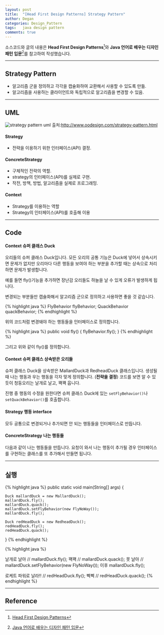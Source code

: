 ```yaml
---
layout: post
title:  "[Head First Design Patterns] Strategy Pattern"
author: Degan
categories: Design_Pattern
tags:	java design pattern 
comments: true
---
```


소스코드와 글의 내용은 **Head First Design Patterns**[^1]와 **Java 언어로 배우는 디자인 패턴 입문**[^2]를 참고하여 작성했습니다.

---

## Strategy Pattern

* 알고리즘 군을 정의하고 각각을 캡슐화하여 교환해서 사용할 수 있도록 만듦.
* 알고리즘을 사용하는 클라이언트와 독립적으로 알고리즘을 변경할 수 있음.

---

## UML

![strategy pattern uml](http://www.oodesign.com/images/design_patterns/behavioral/strategy_implementation_-_uml_class_diagram.gif)
출처:http://www.oodesign.com/strategy-pattern.html

#### Strategy
* 전략을 이용하기 위한 인터페이스(API) 결정.

#### ConcreteStrategy
* 구체적인 전략의 역할.
* strategy의 인터페이스(API)를 실제로 구현.
* 작전, 방책, 방법, 알고리즘을 실제로 프로그래밍.

#### Context
* Strategy를 이용하는 역할
* Strategy의 인터페이스(API)를 호출해 이용

---

## Code

#### Context 슈퍼 클래스 Duck

<script src="https://gist.github.com/degan85/871ad5107a8cf6cc118576852824e04d.js?file=Duck.java"></script>

오리들의 슈퍼 클래스 Duck입니다. 모든 오리의 공통 기능은 Duck에 넣어서 상속시키면 문제가 없지만 오리마다 다른 행동을 보여야 하는 부분을 추가할 때는 상속으로 처리하면 문제가 발생합니다.

예를 들면 fly()기능을 추가하면 장난감 오리들도 하늘을 날 수 있게 오류가 발생하게 됩니다. 

변경되는 부분들만 캡슐화해서 알고리즘 군으로 정의하고 사용하면 좋을 것 같습니다.

{% highlight java %}
	FlyBehavior flyBehavior;
	QuackBehavior quackBehavior;
{% endhighlight %}

위의 코드처럼 변경돼야 하는 행동들을 인터페이스로 정의합니다.

{% highlight java %}
	public void fly() {
		flyBehavior.fly();
	}
{% endhighlight %}

그리고 위와 같이 fly()를 정의합니다.

#### Context 슈퍼 클래스 상속받은 오리들

<script src="https://gist.github.com/degan85/871ad5107a8cf6cc118576852824e04d.js?file=MallardDuck.java"></script>	

<script src="https://gist.github.com/degan85/871ad5107a8cf6cc118576852824e04d.js?file=RedheadDuck.java"></script>

슈퍼 클래스 Duck을 상속받은 MallardDuck과 RedheadDuck 클래스입니다. 생성될 때 나는 행동과 우는 행동을 각자 맞게 정의합니다. (**전략을 결정**) 코드를 보면 알 수 있듯이 청둥오리는 날개로 날고, 꽥꽥 웁니다.

진행 중 행동의 수정을 원한다면 슈퍼 클래스 Duck에 있는 `setFlyBehavior()`나 `setQuackBehavior()`를 호출합니다.
	
#### Strategy 행동 interface
		
모두 공통으로 변경되거나 추가되면 안 되는 행동들을 인터페이스로 만듭니다.

<script src="https://gist.github.com/degan85/871ad5107a8cf6cc118576852824e04d.js?file=FlyBehavior.java"></script>

<script src="https://gist.github.com/degan85/871ad5107a8cf6cc118576852824e04d.js?file=QuackBehavior.java"></script>
		
#### ConcreteStrategy 나는 행동들

<script src="https://gist.github.com/degan85/871ad5107a8cf6cc118576852824e04d.js?file=FlyWithWing.java"></script>

<script src="https://gist.github.com/degan85/871ad5107a8cf6cc118576852824e04d.js?file=FlyNoWay.java"></script>

다음과 같이 나는 행동들을 만듭니다. 요청이 와서 나는 행동이 추가될 경우 인터페이스를 구현하는 클래스를 또 추가해서 만들면 됩니다.

<script src="https://gist.github.com/degan85/871ad5107a8cf6cc118576852824e04d.js?file=FlyRocketPowered.java"></script>
	
---

## 실행

{% highlight java %}
public static void main(String[] args) {

	Duck mallardDuck = new MallardDuck();
	mallardDuck.fly();
	mallardDuck.quack();
	mallardDuck.setFlyBehavior(new FlyNoWay());
	mallardDuck.fly();

	Duck redHeadDuck = new RedheadDuck();
	redHeadDuck.fly();
	redHeadDuck.quack();
}
{% endhighlight %}

{% highlight java %}

날개로 날아		// mallardDuck.fly();
꽥꽥			// mallardDuck.quack();
못 날아			// mallardDuck.setFlyBehavior(new FlyNoWay()); 이후 mallardDuck.fly();

로케트 파워로 날라!!	// redHeadDuck.fly();
삑삑				// redHeadDuck.quack();
{% endhighlight %}
	
---

## Reference

[^1]:[Head First Design Patterns](http://www.hanbit.co.kr/store/books/look.php?p_code=B9860513241)

[^2]:[Java 언어로 배우는 디자인 패턴 입문](http://www.kyobobook.co.kr/product/detailViewKor.laf?barcode=9788931436914)
